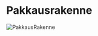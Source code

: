 # Pakkausrakenne

![PakkausRakenne](https://github.com/Pekkuli/otm-harjoitustyo/blob/master/Harjoitusty%C3%B6/Bot%20Biar/Dokumentaatio/pakkausrakenne.png)
